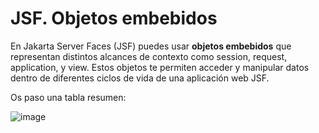 # JSF. Objetos embebidos

En Jakarta Server Faces (JSF) puedes usar **objetos embebidos** que representan distintos alcances de contexto como session, request, application, y view. Estos objetos te permiten acceder y manipular datos dentro de diferentes ciclos de vida de una aplicación web JSF.

Os paso una tabla resumen:

![image](https://github.com/user-attachments/assets/c012fc82-6cd4-4193-addf-57578606cd0b)

